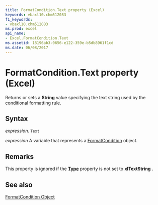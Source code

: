```yaml
---
title: FormatCondition.Text property (Excel)
keywords: vbaxl10.chm512083
f1_keywords:
- vbaxl10.chm512083
ms.prod: excel
api_name:
- Excel.FormatCondition.Text
ms.assetid: 18196ab3-0656-e122-359e-b5db8961f1cd
ms.date: 06/08/2017
---
```



# FormatCondition.Text property (Excel)

Returns or sets a  **String** value specifying the text string used by the conditional formatting rule.


## Syntax

 _expression_. `Text`

 _expression_ A variable that represents a [FormatCondition](Excel.FormatCondition.md) object.


## Remarks

This property is ignored if the  **[Type](Excel.FormatCondition.Type.md)** property is not set to **xlTextString** .


## See also


[FormatCondition Object](Excel.FormatCondition.md)

